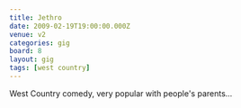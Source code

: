 ```yaml
---
title: Jethro
date: 2009-02-19T19:00:00.000Z
venue: v2
categories: gig
board: 8
layout: gig
tags: [west country]
---
```

West Country comedy, very popular with people's parents...